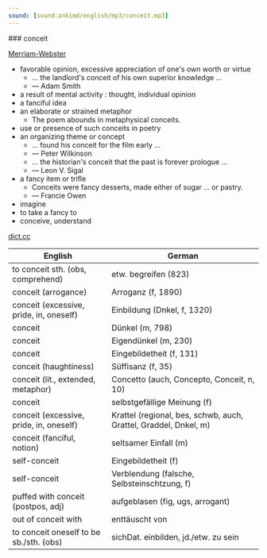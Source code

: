 ```yaml
---
sound: [sound:ankimd/english/mp3/conceit.mp3]
---
```


\### conceit

[Merriam-Webster](https://www.merriam-webster.com/dictionary/conceit)

- favorable opinion, excessive appreciation of one's own worth or virtue
    - … the landlord's conceit of his own superior knowledge …
    - — Adam Smith
- a result of mental activity : thought, individual opinion
- a fanciful idea
- an elaborate or strained metaphor
    - The poem abounds in metaphysical conceits.
- use or presence of such conceits in poetry
- an organizing theme or concept
    - … found his conceit for the film early …
    - — Peter Wilkinson
    - … the historian's conceit that the past is forever prologue …
    - — Leon V. Sigal
- a fancy item or trifle
    - Conceits were fancy desserts, made either of sugar … or pastry.
    - — Francie Owen
- imagine
- to take a fancy to
- conceive, understand

[dict.cc](https://www.dict.cc/conceit)

| English        | German       |
| -------------- | ------------ |
| to conceit sth. (obs, comprehend) | etw. begreifen (823) |
| conceit (arrogance) | Arroganz (f, 1890) |
| conceit (excessive, pride, in, oneself) | Einbildung (Dnkel, f, 1320) |
| conceit | Dünkel (m, 798) |
| conceit | Eigendünkel (m, 230) |
| conceit | Eingebildetheit (f, 131) |
| conceit (haughtiness) | Süffisanz (f, 35) |
| conceit (lit., extended, metaphor) | Concetto (auch, Concepto, Conceit, n, 10) |
| conceit | selbstgefällige Meinung (f) |
| conceit (excessive, pride, in, oneself) | Krattel (regional, bes, schwb, auch, Grattel, Graddel, Dnkel, m) |
| conceit (fanciful, notion) | seltsamer Einfall (m) |
| self-conceit | Eingebildetheit (f) |
| self-conceit | Verblendung (falsche, Selbsteinschtzung, f) |
| puffed with conceit (postpos, adj) | aufgeblasen (fig, ugs, arrogant) |
| out of conceit with | enttäuscht von |
| to conceit oneself to be sb./sth. (obs) | sichDat. einbilden, jd./etw. zu sein |
